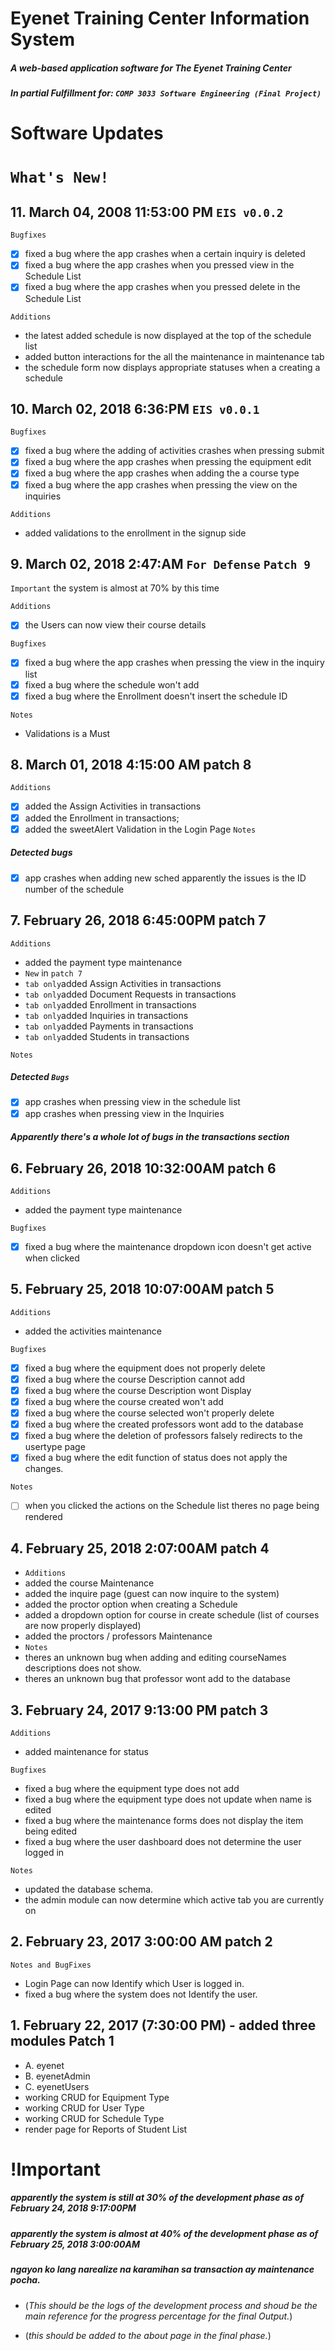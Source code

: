 # Eyenet Training Center Information System
##### A web-based application software for The Eyenet Training Center
##### In partial Fulfillment for: `COMP 3033 Software Engineering (Final Project)`

# Software Updates

# `What's New!`

## 11. March 04, 2008 11:53:00 PM `EIS v0.0.2`

`Bugfixes`

- [x] fixed a bug where the app crashes when a certain inquiry is deleted
- [x] fixed a bug where the app crashes when you pressed view in the Schedule List
- [x] fixed a bug where the app crashes when you pressed delete in the Schedule List

`Additions`

- the latest added schedule is now displayed at the top of the schedule list
- added button interactions for the all the maintenance in maintenance tab
- the schedule form now displays appropriate statuses when a creating a schedule



## 10. March 02, 2018 6:36:PM `EIS v0.0.1`

`Bugfixes`
- [x] fixed a bug where the adding of activities crashes when pressing submit
- [x] fixed a bug where the app crashes when pressing the equipment edit
- [x] fixed a bug where the app crashes when adding the a course type
- [x] fixed a bug where the app crashes when pressing the view on the inquiries

`Additions` 
- added validations to the enrollment in the signup side

## 9. March 02, 2018 2:47:AM `For Defense` `Patch 9`
`Important` the system is almost at 70% by this time

`Additions`
- [x] the Users can now view their course details

`Bugfixes`
- [x] fixed a bug where the app crashes when pressing the view in the inquiry list
- [x] fixed a bug where the schedule won't add 
- [x] fixed a bug where the Enrollment doesn't insert the schedule ID

`Notes`
- Validations is a Must

## 8. March 01, 2018 4:15:00 AM patch 8
`Additions`
- [x] added the Assign Activities in transactions
- [x] added the Enrollment in transactions;
- [x] added the sweetAlert Validation in the Login Page
`Notes`
##### Detected bugs
- [x] app crashes when adding new sched apparently the issues is the ID number of the schedule
 
## 7. February 26, 2018 6:45:00PM patch 7
`Additions`
- added the payment type maintenance
- `New` in `patch 7`
- `tab only`added Assign Activities in transactions 
- `tab only`added Document Requests in transactions 
- `tab only`added Enrollment in transactions 
- `tab only`added Inquiries in transactions 
- `tab only`added Payments in transactions 
- `tab only`added Students in transactions 

`Notes`
##### Detected `Bugs`
- [x] app crashes when pressing view in the schedule list 
- [x] app crashes when pressing view in the Inquiries

##### Apparently there's a whole lot of bugs in the transactions section 

## 6. February 26, 2018 10:32:00AM patch 6
`Additions`
- added the payment type maintenance

`Bugfixes`
- [x] fixed a bug where the maintenance dropdown icon doesn't get active when clicked

## 5. February 25, 2018 10:07:00AM patch 5
`Additions` 
- added the activities maintenance

`Bugfixes`
- [x] fixed a bug where the equipment does not properly delete
- [x] fixed a bug where the course Description cannot add
- [x] fixed a bug where the course Description wont Display
- [x] fixed a bug where the course created won't add
- [x] fixed a bug where the course selected won't properly delete
- [x] fixed a bug where the created professors wont add to the database
- [x] fixed a bug where the deletion of professors falsely redirects to the usertype page
- [x] fixed a bug where the edit function of status does not apply the changes.  

`Notes`
- [ ] when you clicked the actions on the Schedule list theres no page being rendered

## 4. February 25, 2018 2:07:00AM patch 4
- `Additions` 
- added the course Maintenance
- added the inquire page (guest can now inquire to the system)
- added the proctor option when creating a Schedule 
- added a dropdown option for course in create schedule (list of courses are now properly displayed)
- added the proctors / professors Maintenance
- `Notes`
- theres an unknown bug when adding and editing courseNames descriptions does not show.
- theres an unknown bug that professor wont add to the database

## 3. February 24, 2017 9:13:00 PM patch 3

`Additions`
- added maintenance for status

`Bugfixes`
- fixed a bug where the equipment type does not add
- fixed a bug where the equipment type does not update when name is edited
- fixed a bug where the maintenance forms does not display the item being edited
- fixed a bug where the user dashboard does not determine the user logged in

`Notes`
- updated the database schema.
- the admin module can now determine which active tab you are currently on 

## 2. February 23, 2017 3:00:00 AM patch 2
`Notes and BugFixes`
- Login Page can now Identify which User is logged in. 
- fixed a bug where the system does not Identify the user.


## 1. February 22, 2017  (7:30:00 PM) - added three modules  Patch 1
- A. eyenet
- B. eyenetAdmin
- C. eyenetUsers
- working CRUD for Equipment Type
- working CRUD for User Type
- working CRUD for Schedule Type
- render page for Reports of Student List




# !Important

##### apparently the system is still at 30% of the development phase as of February 24, 2018 9:17:00PM

##### apparently the system is almost at 40% of the development phase as of February 25, 2018 3:00:00AM

##### ngayon ko lang narealize na karamihan sa transaction ay maintenance pocha.


- (*This should be the logs of the development process and shoud be the main reference for the progress percentage for the final Output.*)

- (*this should be added to the about page in the final phase.*)